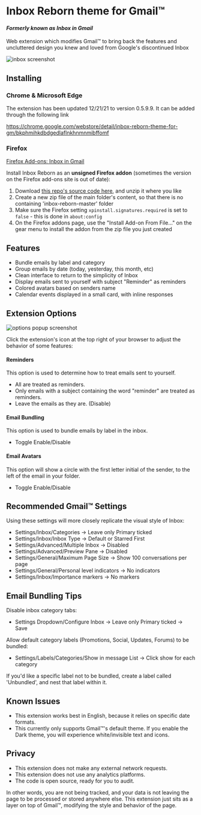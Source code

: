 # Inbox Reborn theme for Gmail™
#### *Formerly known as Inbox in Gmail*

Web extension which modifies Gmail™ to bring back the features and uncluttered design you knew and loved from Google's discontinued Inbox

![inbox screenshot](https://github.com/team-inbox/inbox-reborn/blob/master/screenshots/inbox%20v0.4.8-3.png?raw=true)

## Installing

### Chrome & Microsoft Edge 

The extension has been updated 12/21/21 to version 0.5.9.9. It can be added through the following link

https://chrome.google.com/webstore/detail/inbox-reborn-theme-for-gm/bkphmihkdbdgedlaflnkhnmnmibffomf


### Firefox

[Firefox Add-ons: Inbox in Gmail](https://addons.mozilla.org/firefox/addon/inbox-in-gmail)

Install Inbox Reborn as an **unsigned Firefox addon** (sometimes the version on the Firefox add-ons site is out of date):
1. Download [this repo's source code here](https://github.com/team-inbox/inbox-reborn/archive/master.zip), and unzip it where you like
2. Create a new zip file of the main folder's content, so that there is no containing 'inbox-reborn-master' folder
3. Make sure the Firefox setting `xpinstall.signatures.required` is set to `false` - this is done in `about:config`
4. On the Firefox addons page, use the "Install Add-on From File..." on the gear menu to install the addon from the zip file you just created


## Features

- Bundle emails by label and category
- Group emails by date (today, yesterday, this month, etc)
- Clean interface to return to the simplicity of Inbox
- Display emails sent to yourself with subject "Reminder" as reminders
- Colored avatars based on senders name
- Calendar events displayed in a small card, with inline responses


## Extension Options

![options popup screenshot](https://github.com/team-inbox/inbox-reborn/blob/master/screenshots/options%20v0.4.8-2.png?raw=true)

Click the extension's icon at the top right of your browser to adjust the behavior of some features:

#### Reminders
This option is used to determine how to treat emails sent to yourself.

- All are treated as reminders. 
- Only emails with a subject containing the word "reminder" are treated as reminders. 
- Leave the emails as they are. (Disable)

#### Email Bundling
This option is used to bundle emails by label in the inbox.

- Toggle Enable/Disable

#### Email Avatars
This option will show a circle with the first letter initial of the sender, to the left of the email in your folder.
- Toggle Enable/Disable


## Recommended Gmail™ Settings

Using these settings will more closely replicate the visual style of Inbox:

- Settings/Inbox/Categories -> Leave only Primary ticked
- Settings/Inbox/Inbox Type -> Default or Starred First
- Settings/Advanced/Multiple Inbox -> Disabled
- Settings/Advanced/Preview Pane -> Disabled
- Settings/General/Maximum Page Size -> Show 100 conversations per page
- Settings/General/Personal level indicators -> No indicators
- Settings/Inbox/Importance markers -> No markers


## Email Bundling Tips

Disable inbox category tabs:
- Settings Dropdown/Configure Inbox -> Leave only Primary ticked -> Save

Allow default category labels (Promotions, Social, Updates, Forums) to be bundled:
- Settings/Labels/Categories/Show in message List -> Click show for each category

If you'd like a specific label not to be bundled, create a label called 'Unbundled', and nest that label within it.


## Known Issues

- This extension works best in English, because it relies on specific date formats.
- This currently only supports Gmail™'s default theme. If you enable the Dark theme, you will experience white/invisible text and icons.


## Privacy

- This extension does not make any external network requests.
- This extension does not use any analytics platforms.
- The code is open source, ready for you to audit.

In other words, you are not being tracked, and your data is not leaving the page to be processed or stored anywhere else. This extension just sits as a layer on top of Gmail™, modifying the style and behavior of the page.
